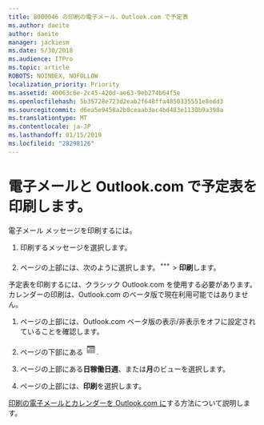 ```yaml
---
title: 8000046 の印刷の電子メール、Outlook.com で予定表
ms.author: daeite
author: daeite
manager: jackiesm
ms.date: 5/30/2018
ms.audience: ITPro
ms.topic: article
ROBOTS: NOINDEX, NOFOLLOW
localization_priority: Priority
ms.assetid: 40063c6e-2c45-420d-ae63-9eb274b64f5e
ms.openlocfilehash: 5b35728e723d2eab2f648ffa4850335551e8edd3
ms.sourcegitcommit: d6ea5e9458a2b8ceaab3ac4bd483e1130b9a398a
ms.translationtype: MT
ms.contentlocale: ja-JP
ms.lasthandoff: 01/15/2019
ms.locfileid: "28298126"
---
```

# <a name="print-email-and-calendars-in-outlookcom"></a>電子メールと Outlook.com で予定表を印刷します。

電子メール メッセージを印刷するには。
  
1. 印刷するメッセージを選択します。
    
2. ページの上部には、次のように選択します。![その他のアクション](media/64993e8a-4a62-43b1-aa05-90f5ad4cba54.png) \> **印刷**します。 
    
予定表を印刷するには、クラシック Outlook.com を使用する必要があります。カレンダーの印刷は、Outlook.com のベータ版で現在利用可能ではありません。
  
1. ページの上部には、Outlook.com ベータ版の表示/非表示をオフに設定されていることを確認します。
    
2. ページの下部にある  ![予定表](media/9e1a821a-c32e-4851-a866-342a39ffdca0.png).
    
3. ページの上部にある**日****稼働日****週**、または**月**のビューを選択します。 
    
4. ページの上部には、**印刷**を選択します。 
    
[印刷の電子メールとカレンダーを Outlook.com に](https://go.microsoft.com/fwlink/p/?linkid=2001208&amp;clcid=0x409)する方法について説明します。
  

